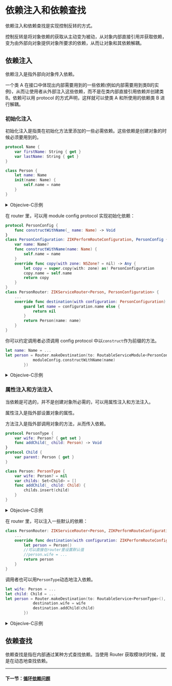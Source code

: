 # 依赖注入和依赖查找

依赖注入和依赖查找是实现控制反转的方式。

控制反转是将对象依赖的获取从主动变为被动，从对象内部直接引用并获取依赖，变为由外部向对象提供对象所要求的依赖，从而让对象和其依赖解耦。

## 依赖注入

依赖注入是指外部向对象传入依赖。

一个类 A 在接口中体现出内部需要用到的一些依赖(例如内部需要用到类B的实例)，从而让使用者从外部注入这些依赖，而不是在类内部直接引用依赖并创建类 B。依赖可以用 protocol 的方式声明，这样就可以使类 A 和所使用的依赖类 B 进行解耦。

### 初始化注入

初始化注入是指类在初始化方法里添加的一些必需依赖。这些依赖是创建对象的时候必须要用到的。

```swift
protocol Name {
    var firstName: String { get }
    var lastName: String { get }
}

class Person {
    let name: Name
    init(name: Name) {
        self.name = name
    }
}
```

<details><summary>Objecive-C示例</summary>

```objectivec
@protocol Name
- (NSString *)firstName;
- (NSString *)lastName;
@end

@interface Person: NSObject
@property (nonatomic, strong) id<Name> name;
- (instancetype)initWithName:(id<Name>)name;
@end
```
</details>

在 router 里，可以用 module config protocol 实现初始化依赖：

```swift
protocol PersonConfig {
    func constructWithName(_ name: Name) -> Void
}
class PersonConfiguration: ZIKPerformRouteConfiguration, PersonConfig {
    var name: Name?
    func constructWithName(name: Name) {
        self.name = name
    }
    override func copy(with zone: NSZone? = nil) -> Any {
        let copy = super.copy(with: zone) as! PersonConfiguration
        copy.name = self.name
        return copy
    }
}
class PersonRouter: ZIKServiceRouter<Person, PersonConfiguration> {
    ...    
    override func destination(with configuration: PersonConfiguration) -> Person? {
        guard let name = configuration.name else {
            return nil
        }
        return Person(name: name)
    }
}
```

你可以约定调用者必须调用 config protocol 中以`construct`作为前缀的方法。

```swift
let name: Name = ...
let person = Router.makeDestination(to: RoutableServiceModule<PersonConfig>(), preparation: { moduleConfig in
            moduleConfig.constructWithName(name)
        })
```

<details><summary>Objecive-C示例</summary>

```objectivec
@protocol PersonConfig: ZIKServiceModuleRoutable
- (void)constructWithName:(id<Name>)name;
@end

@interface PersonConfiguration: ZIKPerformConfiguration <PersonConfig>
@property (nonatomic, strong) id<Name> name;
- (void)constructWithName:(id<Name>)name;
@end
@implementation PersonConfiguration
- (void)constructWithName:(id<Name>)name {
    self.name = name;
}
- (id)copyWithZone:(nullable NSZone *)zone {
    PersonConfiguration *copy = [super copyWithZone:zone];
    copy.name = self.name;
    return copy;
}
@end

@interface PersonRouter: ZIKServiceRouter<Person *, PersonConfiguration *>
@end
@implementation PersonRouter

- (nullable Person *)destinationWithConfiguration:(PersonConfiguration *)configuration {
    id<Name> name = configuration.name;
    if (name == nil) {
        return nil;
    }
    return [[Person alloc] initWithName:name];
}

@end

```

```objectivec
id<Name> name = ...
Person *person = [ZIKRouterToServiceModule(PersonConfig) 
         makeDestinationWithConfiguring:^(ZIKPerformRouteConfiguration<PersonConfig> * _Nonnull config) {
            [config constructWithName:name];
        }];
```
</details>

### 属性注入和方法注入

当依赖是可选的，并不是创建对象所必需的，可以用属性注入和方法注入。

属性注入是指外部设置对象的属性。

方法注入是指外部调用对象的方法，从而传入依赖。

```swift
protocol PersonType {
    var wife: Person? { get set }
    func addChild(_ child: Person) -> Void
}
protocol Child {
    var parent: Person { get }
}

class Person: PersonType {
    var wife: Person? = nil
    var childs: Set<Child> = []
    func addChild(_ child: Child) {
        childs.insert(child)
    }
}
```

<details><summary>Objecive-C示例</summary>

```objectivec
@protocol PersonType: ZIKServiceRoutable
@property (nonatomic, strong, nullable) Person *wife;
- (void)addChild:(Person *)child;
@end
@protocol Child
@property (nonatomic, strong) Person *parent;
@end

@interface Person: NSObject <PersonType>
@property (nonatomic, strong, nullable) Person *wife;
@property (nonatomic, strong) NSSet<id<Child>> childs;
@end
```
</details>

在 router 里，可以注入一些默认的依赖：

```swift
class PersonRouter: ZIKServiceRouter<Person, ZIKPerformRouteConfiguration> {
    ...    
    override func destination(with configuration: ZIKPerformRouteConfiguration) -> Person? {
        let person = Person()
        //可以直接在router里设置默认值
        //person.wife = ...
        return person
    }
}
```

调用者也可以用`PersonType`动态地注入依赖。

```swift
let wife: Person = ...
let child: Child = ...
let person = Router.makeDestination(to: RoutableService<PersonType>(), preparation: { destination in
            destination.wife = wife
            destination.addChild(child)
        })
```

<details><summary>Objecive-C示例</summary>

```objectivec
@interface PersonRouter: ZIKServiceRouter<Person *, ZIKPerformRouteConfiguration *>
@end
@implementation PersonRouter

- (nullable Person *)destinationWithConfiguration:(ZIKPerformRouteConfiguration *)configuration {
    Person *person = [Person new];
    ///[person addChild:...];
    return person;
}

@end

```

```objectivec
Person *wife = ...
Child *child = ...
Person *person = [ZIKRouterToService(PersonType) 
         makeDestinationWithPreparation:^(id<PersonType> destination) {
            destination.wife = wife;
            [destination addChild:child];
        }];
```
</details>

## 依赖查找

依赖查找是指在内部通过某种方式查找依赖。当使用 Router 获取模块的时候，就是在动态地查找依赖。

---
#### 下一节：[循环依赖问题](CircularDependencies.md)